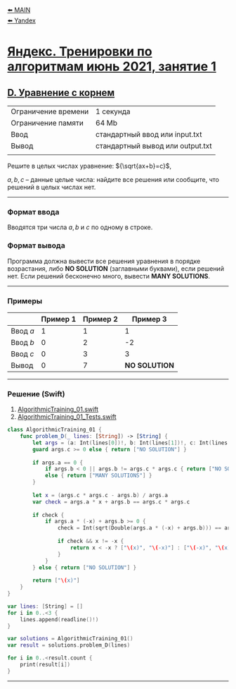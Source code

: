 [⬅️ MAIN][main]<br>[⬅️ Yandex][Yandex]  

[main]: ./../../../README.md
[Yandex]: ./../../README.md
[Yandex_AT_01_orig]: https://contest.yandex.ru/contest/27393
[Yandex_AT_01_D]: https://contest.yandex.ru/contest/27393/problems/D/

# [Яндекс. Тренировки по алгоритмам июнь 2021, занятие 1][Yandex_AT_01_orig]
## [D. Уравнение с корнем][Yandex_AT_01_D]


|||
|--------------------|---------------------------------|
|Ограничение времени |1 секунда                        |
|Ограничение памяти  |64 Mb                            |
|Ввод                |стандартный ввод или input.txt   |
|Вывод               |стандартный вывод или output.txt |
|||


Решите в целых числах уравнение: ${\sqrt{ax+b}=c}$,

${a, b, c}$ – данные целые числа: найдите все решения или сообщите, что решений в целых числах нет.


---
### Формат ввода
Вводятся три числа ${a, b}$ и ${c}$ по одному в строке.


### Формат вывода
Программа должна вывести все решения уравнения в порядке возрастания, либо **NO SOLUTION** (заглавными буквами), если решений нет. Если решений бесконечно много, вывести **MANY SOLUTIONS**.


---
### Примеры
|           |Пример 1 |Пример 2 |Пример 3        |
|-----------|---------|---------|----------------|
|Ввод ${a}$ |1        |1        |1               |
|Ввод ${b}$ |0        |2        |-2              |
|Ввод ${c}$ |0        |3        |3               |
|Вывод      |0        |7        |**NO SOLUTION** |


---
### Решение (Swift)
[AlgorithmicTraining_01]: ./../../YandexTasks.Swift/YandexTasks/Sources/YandexTasks/AlgorithmicTraining_01.swift

[AlgorithmicTraining_01_Tests]: ./../../YandexTasks.Swift/YandexTasks/Tests/YandexTasksTests/AlgorithmicTraining_01_Tests.swift

1. [AlgorithmicTraining_01.swift][AlgorithmicTraining_01]
2. [AlgorithmicTraining_01_Tests.swift][AlgorithmicTraining_01_Tests]

```swift
class AlgorithmicTraining_01 {
    func problem_D(_ lines: [String]) -> [String] {
        let args = (a: Int(lines[0])!, b: Int(lines[1])!, c: Int(lines[2])!)
        guard args.c >= 0 else { return ["NO SOLUTION"] }
        
        if args.a == 0 {
            if args.b < 0 || args.b != args.c * args.c { return ["NO SOLUTION"] }
            else { return ["MANY SOLUTIONS"] }
        }
        
        let x = (args.c * args.c - args.b) / args.a
        var check = args.a * x + args.b == args.c * args.c
        
        if check {
            if args.a * (-x) + args.b >= 0 {
                check = Int(sqrt(Double(args.a * (-x) + args.b))) == args.c
                
                if check && x != -x {
                    return x < -x ? ["\(x)", "\(-x)"] : ["\(-x)", "\(x)"]
                }
            }
        } else { return ["NO SOLUTION"] }
        
        return ["\(x)"]
    }
}

var lines: [String] = []
for i in 0..<3 {
    lines.append(readline()!)
}

var solutions = AlgorithmicTraining_01()
var result = solutions.problem_D(lines)

for i in 0..<result.count {
    print(result[i])
}
```


---
